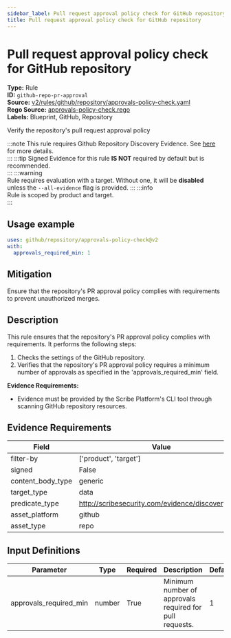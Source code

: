 ```yaml
---
sidebar_label: Pull request approval policy check for GitHub repository
title: Pull request approval policy check for GitHub repository
---  
```

# Pull request approval policy check for GitHub repository  
**Type:** Rule  
**ID:** `github-repo-pr-approval`  
**Source:** [v2/rules/github/repository/approvals-policy-check.yaml](https://github.com/scribe-public/sample-policies/blob/main/v2/rules/github/repository/approvals-policy-check.yaml)  
**Rego Source:** [approvals-policy-check.rego](https://github.com/scribe-public/sample-policies/blob/main/v2/rules/github/repository/approvals-policy-check.rego)  
**Labels:** Blueprint, GitHub, Repository  

Verify the repository's pull request approval policy

:::note 
This rule requires Github Repository Discovery Evidence. See [here](/docs/platforms/discover#github-discovery) for more details.  
::: 
:::tip 
Signed Evidence for this rule **IS NOT** required by default but is recommended.  
::: 
:::warning  
Rule requires evaluation with a target. Without one, it will be **disabled** unless the `--all-evidence` flag is provided.
::: 
:::info  
Rule is scoped by product and target.  
:::  

## Usage example

```yaml
uses: github/repository/approvals-policy-check@v2
with:
  approvals_required_min: 1
```

## Mitigation  
Ensure that the repository's PR approval policy complies with requirements to prevent unauthorized merges.


## Description  
This rule ensures that the repository's PR approval policy complies with requirements.
It performs the following steps:

1. Checks the settings of the GitHub repository.
2. Verifies that the repository's PR approval policy requires a minimum number of approvals as specified in the 'approvals_required_min' field.

**Evidence Requirements:**
- Evidence must be provided by the Scribe Platform's CLI tool through scanning GitHub repository resources.

## Evidence Requirements  
| Field | Value |
|-------|-------|
| filter-by | ['product', 'target'] |
| signed | False |
| content_body_type | generic |
| target_type | data |
| predicate_type | http://scribesecurity.com/evidence/discovery/v0.1 |
| asset_platform | github |
| asset_type | repo |

## Input Definitions  
| Parameter | Type | Required | Description | Default |
|-----------|------|----------|-------------| --------|
| approvals_required_min | number | True | Minimum number of approvals required for pull requests. | 1 |

